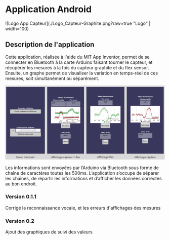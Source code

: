# Application Android

![Logo App Capteur](./Logo_Capteur-Graphite.png?raw=true "Logo" | width=100)

## Description de l'application

Cette application, réalisée à l'aide du MIT App Inventor, permet de se connecter en Bluetooth à la carte Arduino faisant tourner le capteur, et récupérer les mesures à la fois du capteur graphite et du flex sensor. 
Ensuite, un graphe permet de visualiser la variation en temps-réel de ces mesures, soit simultanément ou séparément.

<img src="Images/App_utilisation.png" alt="Différents écrans de l'application" width="900"> <br>


Les informations sont envoyées par l’Arduino via Bluetooth sous forme de chaîne de caractères toutes les 500ms. 
L’application s’occupe de séparer les chaînes, de répartir les informations et d’afficher les données correctes au bon endroit.

### Version 0.1.1

Corrigé la reconnaissance vocale, et les erreurs d'affichages des mesures

### Version 0.2

Ajout des graphiques de suivi des valeurs
